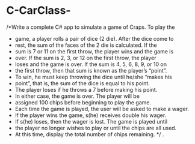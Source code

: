 # C-CarClass-
/*Write a complete C# app to simulate a game of Craps. To play the 
* game, a player rolls a pair of dice (2 die). After the dice come to 
* rest, the sum of the faces of the 2 die is calculated. If the 
* sum is 7 or 11 on the first throw, the player wins and the game is 
* over. If the sum is 2, 3, or 12 on the first throw, the player 
* loses and the game is over. If the sum is 4, 5, 6, 8, 9, or 10 on
*  the first throw, then that sum is known as the player’s “point”. 
*  To win, he must keep throwing the dice until he/she “makes his 
*  point”, that is, the sum of the dice is equal to his point. 
*  The player loses if he throws a 7 before making his point. 
*  In either case, the game is over. The player will be 
*  assigned 100 chips before beginning to play the game. 
*  Each time the game is played, the user will be asked to make a wager. 
*  If the player wins the game, s(he) receives double his wager. 
*  If s(he) loses, then the wager is lost. The game is played until 
*  the player no longer wishes to play or until the chips are all used. 
* At this time, display the total number of chips remaining. 
*/
.
